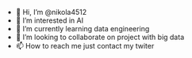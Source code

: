 - 👋 Hi, I’m @nikola4512
- 👀 I’m interested in AI
- 🌱 I’m currently learning data engineering
- 💞️ I’m looking to collaborate on project with big data
- 📫 How to reach me just contact my twiter

<!---
nikola4512/nikola4512 is a ✨ special ✨ repository because its `README.md` (this file) appears on your GitHub profile.
You can click the Preview link to take a look at your changes.
--->
